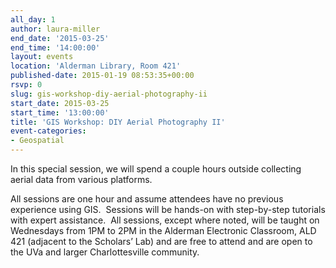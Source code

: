 ```yaml
---
all_day: 1
author: laura-miller
end_date: '2015-03-25'
end_time: '14:00:00'
layout: events
location: 'Alderman Library, Room 421'
published-date: 2015-01-19 08:53:35+00:00
rsvp: 0
slug: gis-workshop-diy-aerial-photography-ii
start_date: 2015-03-25
start_time: '13:00:00'
title: 'GIS Workshop: DIY Aerial Photography II'
event-categories:
- Geospatial
---
```


In this special session, we will spend a couple hours outside collecting aerial data from various platforms.

All sessions are one hour and assume attendees have no previous experience using GIS.  Sessions will be hands-on with step-by-step tutorials with expert assistance.  All sessions, except where noted, will be taught on Wednesdays from 1PM to 2PM in the Alderman Electronic Classroom, ALD 421 (adjacent to the Scholars’ Lab) and are free to attend and are open to the UVa and larger Charlottesville community.
